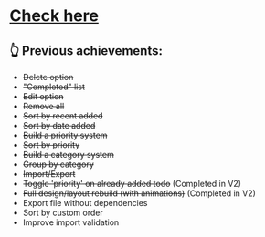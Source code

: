 # [Check here](github.com/tquintal/to-do-app-v2)

## 👆 Previous achievements:

- ~~Delete option~~
- ~~"Completed" list~~
- ~~Edit option~~
- ~~Remove all~~
- ~~Sort by recent added~~
- ~~Sort by date added~~
- ~~Build a priority system~~
- ~~Sort by priority~~
- ~~Build a category system~~
- ~~Group by category~~
- ~~Import/Export~~
- ~~Toggle 'priority' on already added todo~~ (Completed in V2)
- ~~Full design/layout rebuild (with animations)~~ (Completed in V2)
- Export file without dependencies
- Sort by custom order
- Improve import validation
